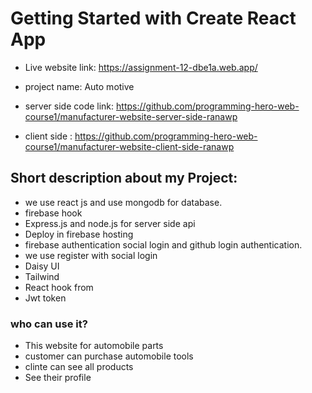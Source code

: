 # Getting Started with Create React App
* Live website link: https://assignment-12-dbe1a.web.app/
* project name: Auto motive
* server side code link: https://github.com/programming-hero-web-course1/manufacturer-website-server-side-ranawp

* client side : https://github.com/programming-hero-web-course1/manufacturer-website-client-side-ranawp 


## Short description about my Project: 
* we use react js and use mongodb for database. 
* firebase hook 
* Express.js and node.js for server side api 
* Deploy in firebase hosting 
* firebase authentication social login and github login authentication. 
* we use register with social login 
* Daisy UI 
* Tailwind 
* React hook from 
* Jwt token 

### who can use it? 
* This  website for automobile parts
* customer can purchase automobile tools   
* clinte can see all products 
* See their profile 


